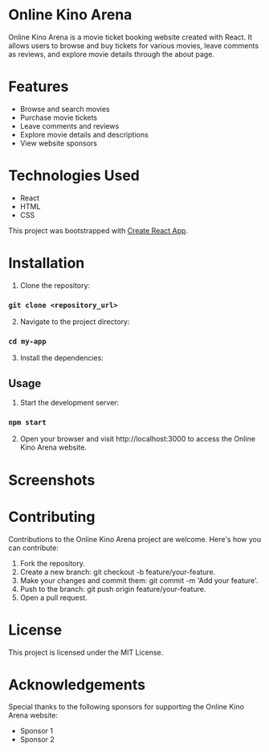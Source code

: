 # Online Kino Arena
Online Kino Arena is a movie ticket booking website created with React. It allows users to browse and buy tickets for various movies, leave comments as reviews, and explore movie details through the about page.

# Features
* Browse and search movies
* Purchase movie tickets
* Leave comments and reviews
* Explore movie details and descriptions
* View website sponsors

# Technologies Used
* React
* HTML
* CSS

This project was bootstrapped with [Create React App](https://github.com/facebook/create-react-app).

# Installation

1. Clone the repository:

### `git clone <repository_url>`

2. Navigate to the project directory:

### `cd my-app`

3. Install the dependencies:

## Usage

1. Start the development server:

### `npm start`

2. Open your browser and visit http://localhost:3000 to access the Online Kino Arena website.


# Screenshots


# Contributing

Contributions to the Online Kino Arena project are welcome. Here's how you can contribute:

1. Fork the repository.
2. Create a new branch: git checkout -b feature/your-feature.
3. Make your changes and commit them: git commit -m 'Add your feature'.
4. Push to the branch: git push origin feature/your-feature.
5. Open a pull request.

# License

This project is licensed under the MIT License.

# Acknowledgements

Special thanks to the following sponsors for supporting the Online Kino Arena website:

* Sponsor 1
* Sponsor 2

